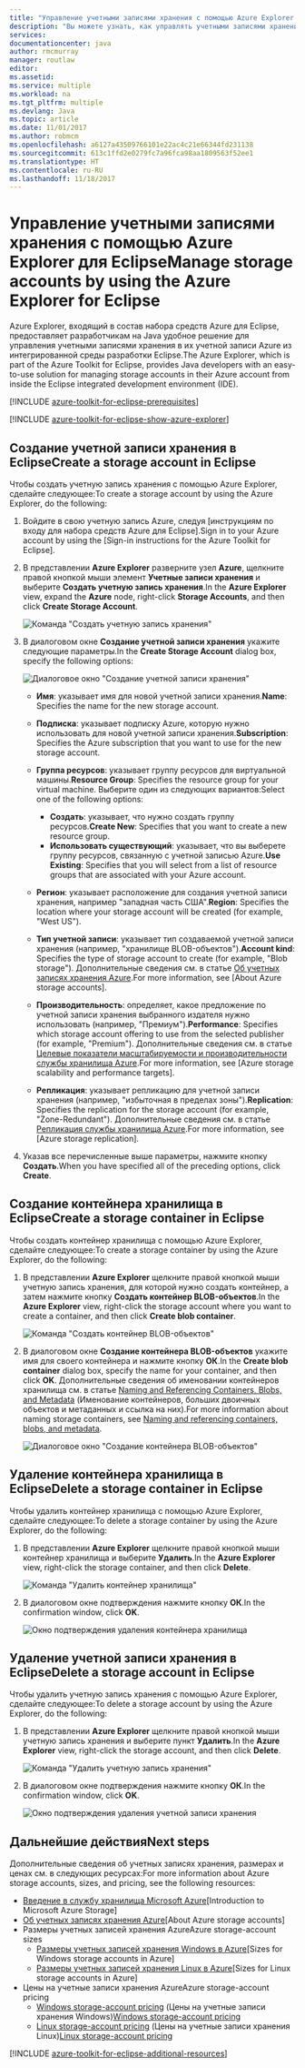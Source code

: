 ```yaml
---
title: "Управление учетными записями хранения с помощью Azure Explorer для Eclipse"
description: "Вы можете узнать, как управлять учетными записями хранения Azure с помощью Azure Explorer для Eclipse."
services: 
documentationcenter: java
author: rmcmurray
manager: routlaw
editor: 
ms.assetid: 
ms.service: multiple
ms.workload: na
ms.tgt_pltfrm: multiple
ms.devlang: Java
ms.topic: article
ms.date: 11/01/2017
ms.author: robmcm
ms.openlocfilehash: a6127a43509766101e22ac4c21e66344fd231138
ms.sourcegitcommit: 613c1ffd2e0279fc7a96fca98aa1809563f52ee1
ms.translationtype: HT
ms.contentlocale: ru-RU
ms.lasthandoff: 11/18/2017
---
```

# <a name="manage-storage-accounts-by-using-the-azure-explorer-for-eclipse"></a><span data-ttu-id="5614e-103">Управление учетными записями хранения с помощью Azure Explorer для Eclipse</span><span class="sxs-lookup"><span data-stu-id="5614e-103">Manage storage accounts by using the Azure Explorer for Eclipse</span></span>

<span data-ttu-id="5614e-104">Azure Explorer, входящий в состав набора средств Azure для Eclipse, предоставляет разработчикам на Java удобное решение для управления учетными записями хранения в их учетной записи Azure из интегрированной среды разработки Eclipse.</span><span class="sxs-lookup"><span data-stu-id="5614e-104">The Azure Explorer, which is part of the Azure Toolkit for Eclipse, provides Java developers with an easy-to-use solution for managing storage accounts in their Azure account from inside the Eclipse integrated development environment (IDE).</span></span>

[!INCLUDE [azure-toolkit-for-eclipse-prerequisites](../includes/azure-toolkit-for-eclipse-prerequisites.md)]

[!INCLUDE [azure-toolkit-for-eclipse-show-azure-explorer](../includes/azure-toolkit-for-eclipse-show-azure-explorer.md)]

## <a name="create-a-storage-account-in-eclipse"></a><span data-ttu-id="5614e-105">Создание учетной записи хранения в Eclipse</span><span class="sxs-lookup"><span data-stu-id="5614e-105">Create a storage account in Eclipse</span></span>

<span data-ttu-id="5614e-106">Чтобы создать учетную запись хранения с помощью Azure Explorer, сделайте следующее:</span><span class="sxs-lookup"><span data-stu-id="5614e-106">To create a storage account by using the Azure Explorer, do the following:</span></span>

1. <span data-ttu-id="5614e-107">Войдите в свою учетную запись Azure, следуя [инструкциям по входу для набора средств Azure для Eclipse].</span><span class="sxs-lookup"><span data-stu-id="5614e-107">Sign in to your Azure account by using the [Sign-in instructions for the Azure Toolkit for Eclipse].</span></span>

1. <span data-ttu-id="5614e-108">В представлении **Azure Explorer** разверните узел **Azure**, щелкните правой кнопкой мыши элемент **Учетные записи хранения** и выберите **Создать учетную запись хранения**.</span><span class="sxs-lookup"><span data-stu-id="5614e-108">In the **Azure Explorer** view, expand the **Azure** node, right-click **Storage Accounts**, and then click **Create Storage Account**.</span></span>

   ![Команда "Создать учетную запись хранения"][CS01]

1. <span data-ttu-id="5614e-110">В диалоговом окне **Создание учетной записи хранения** укажите следующие параметры.</span><span class="sxs-lookup"><span data-stu-id="5614e-110">In the **Create Storage Account** dialog box, specify the following options:</span></span>

   ![Диалоговое окно "Создание учетной записи хранения"][CS02]

   * <span data-ttu-id="5614e-112">**Имя**: указывает имя для новой учетной записи хранения.</span><span class="sxs-lookup"><span data-stu-id="5614e-112">**Name**: Specifies the name for the new storage account.</span></span>

   * <span data-ttu-id="5614e-113">**Подписка**: указывает подписку Azure, которую нужно использовать для новой учетной записи хранения.</span><span class="sxs-lookup"><span data-stu-id="5614e-113">**Subscription**: Specifies the Azure subscription that you want to use for the new storage account.</span></span>

   * <span data-ttu-id="5614e-114">**Группа ресурсов**: указывает группу ресурсов для виртуальной машины.</span><span class="sxs-lookup"><span data-stu-id="5614e-114">**Resource Group**: Specifies the resource group for your virtual machine.</span></span> <span data-ttu-id="5614e-115">Выберите один из следующих вариантов:</span><span class="sxs-lookup"><span data-stu-id="5614e-115">Select one of the following options:</span></span>
      * <span data-ttu-id="5614e-116">**Создать**: указывает, что нужно создать группу ресурсов.</span><span class="sxs-lookup"><span data-stu-id="5614e-116">**Create New**: Specifies that you want to create a new resource group.</span></span>
      * <span data-ttu-id="5614e-117">**Использовать существующий**: указывает, что вы выберете группу ресурсов, связанную с учетной записью Azure.</span><span class="sxs-lookup"><span data-stu-id="5614e-117">**Use Existing**: Specifies that you will select from a list of resource groups that are associated with your Azure account.</span></span>

   * <span data-ttu-id="5614e-118">**Регион**: указывает расположение для создания учетной записи хранения, например "западная часть США".</span><span class="sxs-lookup"><span data-stu-id="5614e-118">**Region**: Specifies the location where your storage account will be created (for example, "West US").</span></span>

   * <span data-ttu-id="5614e-119">**Тип учетной записи**: указывает тип создаваемой учетной записи хранения (например, "хранилище BLOB-объектов").</span><span class="sxs-lookup"><span data-stu-id="5614e-119">**Account kind**: Specifies the type of storage account to create (for example, "Blob storage").</span></span> <span data-ttu-id="5614e-120">Дополнительные сведения см. в статье [Об учетных записях хранения Azure].</span><span class="sxs-lookup"><span data-stu-id="5614e-120">For more information, see [About Azure storage accounts].</span></span>

   * <span data-ttu-id="5614e-121">**Производительность**: определяет, какое предложение по учетной записи хранения выбранного издателя нужно использовать (например, "Премиум").</span><span class="sxs-lookup"><span data-stu-id="5614e-121">**Performance**: Specifies which storage account offering to use from the selected publisher (for example, "Premium").</span></span> <span data-ttu-id="5614e-122">Дополнительные сведения см. в статье [Целевые показатели масштабируемости и производительности службы хранилища Azure].</span><span class="sxs-lookup"><span data-stu-id="5614e-122">For more information, see [Azure storage scalability and performance targets].</span></span>

   * <span data-ttu-id="5614e-123">**Репликация**: указывает репликацию для учетной записи хранения (например, "избыточная в пределах зоны").</span><span class="sxs-lookup"><span data-stu-id="5614e-123">**Replication**: Specifies the replication for the storage account (for example, "Zone-Redundant").</span></span> <span data-ttu-id="5614e-124">Дополнительные сведения см. в статье [Репликация службы хранилища Azure].</span><span class="sxs-lookup"><span data-stu-id="5614e-124">For more information, see [Azure storage replication].</span></span>

1. <span data-ttu-id="5614e-125">Указав все перечисленные выше параметры, нажмите кнопку **Создать**.</span><span class="sxs-lookup"><span data-stu-id="5614e-125">When you have specified all of the preceding options, click **Create**.</span></span>

## <a name="create-a-storage-container-in-eclipse"></a><span data-ttu-id="5614e-126">Создание контейнера хранилища в Eclipse</span><span class="sxs-lookup"><span data-stu-id="5614e-126">Create a storage container in Eclipse</span></span>

<span data-ttu-id="5614e-127">Чтобы создать контейнер хранилища с помощью Azure Explorer, сделайте следующее:</span><span class="sxs-lookup"><span data-stu-id="5614e-127">To create a storage container by using the Azure Explorer, do the following:</span></span>

1. <span data-ttu-id="5614e-128">В представлении **Azure Explorer** щелкните правой кнопкой мыши учетную запись хранения, для которой нужно создать контейнер, а затем нажмите кнопку **Создать контейнер BLOB-объектов**.</span><span class="sxs-lookup"><span data-stu-id="5614e-128">In the **Azure Explorer** view, right-click the storage account where you want to create a container, and then click **Create blob container**.</span></span>

   ![Команда "Создать контейнер BLOB-объектов"][CC01]

1. <span data-ttu-id="5614e-130">В диалоговом окне **Создание контейнера BLOB-объектов** укажите имя для своего контейнера и нажмите кнопку **ОК**.</span><span class="sxs-lookup"><span data-stu-id="5614e-130">In the **Create blob container** dialog box, specify the name for your container, and then click **OK**.</span></span> <span data-ttu-id="5614e-131">Дополнительные сведения об именовании контейнеров хранилища см. в статье [Naming and Referencing Containers, Blobs, and Metadata] (Именование контейнеров, больших двоичных объектов и метаданных и ссылка на них).</span><span class="sxs-lookup"><span data-stu-id="5614e-131">For more information about naming storage containers, see [Naming and referencing containers, blobs, and metadata].</span></span>

   ![Диалоговое окно "Создание контейнера BLOB-объектов"][CC02]

## <a name="delete-a-storage-container-in-eclipse"></a><span data-ttu-id="5614e-133">Удаление контейнера хранилища в Eclipse</span><span class="sxs-lookup"><span data-stu-id="5614e-133">Delete a storage container in Eclipse</span></span>

<span data-ttu-id="5614e-134">Чтобы удалить контейнер хранилища с помощью Azure Explorer, сделайте следующее:</span><span class="sxs-lookup"><span data-stu-id="5614e-134">To delete a storage container by using the Azure Explorer, do the following:</span></span>

1. <span data-ttu-id="5614e-135">В представлении **Azure Explorer** щелкните правой кнопкой мыши контейнер хранилища и выберите **Удалить**.</span><span class="sxs-lookup"><span data-stu-id="5614e-135">In the **Azure Explorer** view, right-click the storage container, and then click **Delete**.</span></span>

   ![Команда "Удалить контейнер хранилища"][DC01]

1. <span data-ttu-id="5614e-137">В диалоговом окне подтверждения нажмите кнопку **ОК**.</span><span class="sxs-lookup"><span data-stu-id="5614e-137">In the confirmation window, click **OK**.</span></span>

   ![Окно подтверждения удаления контейнера хранилища][DC02]

## <a name="delete-a-storage-account-in-eclipse"></a><span data-ttu-id="5614e-139">Удаление учетной записи хранения в Eclipse</span><span class="sxs-lookup"><span data-stu-id="5614e-139">Delete a storage account in Eclipse</span></span>

<span data-ttu-id="5614e-140">Чтобы удалить учетную запись хранения с помощью Azure Explorer, сделайте следующее:</span><span class="sxs-lookup"><span data-stu-id="5614e-140">To delete a storage account by using the Azure Explorer, do the following:</span></span>

1. <span data-ttu-id="5614e-141">В представлении **Azure Explorer** щелкните правой кнопкой мыши учетную запись хранения и выберите пункт **Удалить**.</span><span class="sxs-lookup"><span data-stu-id="5614e-141">In the **Azure Explorer** view, right-click the storage account, and then click **Delete**.</span></span>

   ![Команда "Удалить учетную запись хранения"][DS01]

1. <span data-ttu-id="5614e-143">В диалоговом окне подтверждения нажмите кнопку **ОК**.</span><span class="sxs-lookup"><span data-stu-id="5614e-143">In the confirmation window, click **OK**.</span></span>

   ![Окно подтверждения удаления учетной записи хранения][DS02]

## <a name="next-steps"></a><span data-ttu-id="5614e-145">Дальнейшие действия</span><span class="sxs-lookup"><span data-stu-id="5614e-145">Next steps</span></span>

<span data-ttu-id="5614e-146">Дополнительные сведения об учетных записях хранения, размерах и ценах см. в следующих ресурсах:</span><span class="sxs-lookup"><span data-stu-id="5614e-146">For more information about Azure storage accounts, sizes, and pricing, see the following resources:</span></span>

* <span data-ttu-id="5614e-147">[Введение в службу хранилища Microsoft Azure]</span><span class="sxs-lookup"><span data-stu-id="5614e-147">[Introduction to Microsoft Azure Storage]</span></span>
* <span data-ttu-id="5614e-148">[Об учетных записях хранения Azure]</span><span class="sxs-lookup"><span data-stu-id="5614e-148">[About Azure storage accounts]</span></span>
* <span data-ttu-id="5614e-149">Размеры учетных записей хранения Azure</span><span class="sxs-lookup"><span data-stu-id="5614e-149">Azure storage-account sizes</span></span>
  * <span data-ttu-id="5614e-150">[Размеры учетных записей хранения Windows в Azure]</span><span class="sxs-lookup"><span data-stu-id="5614e-150">[Sizes for Windows storage accounts in Azure]</span></span>
  * <span data-ttu-id="5614e-151">[Размеры учетных записей хранения Linux в Azure]</span><span class="sxs-lookup"><span data-stu-id="5614e-151">[Sizes for Linux storage accounts in Azure]</span></span>
* <span data-ttu-id="5614e-152">Цены на учетные записи хранения Azure</span><span class="sxs-lookup"><span data-stu-id="5614e-152">Azure storage-account pricing</span></span>
  * <span data-ttu-id="5614e-153">[Windows storage-account pricing] (Цены на учетные записи хранения Windows)</span><span class="sxs-lookup"><span data-stu-id="5614e-153">[Windows storage-account pricing]</span></span>
  * <span data-ttu-id="5614e-154">[Linux storage-account pricing] (Цены на учетные записи хранения Linux)</span><span class="sxs-lookup"><span data-stu-id="5614e-154">[Linux storage-account pricing]</span></span>

[!INCLUDE [azure-toolkit-for-eclipse-additional-resources](../includes/azure-toolkit-for-eclipse-additional-resources.md)]

<!-- URL List -->

[Введение в службу хранилища Microsoft Azure]: /azure/storage/storage-introduction
[Об учетных записях хранения Azure]: /azure/storage/storage-create-storage-account
[Репликация службы хранилища Azure]: /azure/storage/storage-redundancy
[Целевые показатели масштабируемости и производительности службы хранилища Azure]: /azure/storage/storage-scalability-targets
[Naming and Referencing Containers, Blobs, and Metadata]: http://go.microsoft.com/fwlink/?LinkId=255555 (Именование контейнеров, больших двоичных объектов и метаданных и ссылка на них)

[Размеры учетных записей хранения Windows в Azure]: /azure/virtual-machines/virtual-machines-windows-sizes
[Размеры учетных записей хранения Linux в Azure]: /azure/virtual-machines/virtual-machines-linux-sizes
[Windows storage-account pricing]: /pricing/details/virtual-machines/windows/ (Цены на учетные записи хранения Windows)
[Linux storage-account pricing]: /pricing/details/virtual-machines/linux/ (Цены на учетные записи хранения Linux)

<!-- IMG List -->

[CS01]: media/azure-toolkit-for-eclipse-managing-storage-accounts-using-azure-explorer/CS01.png
[CS02]: media/azure-toolkit-for-eclipse-managing-storage-accounts-using-azure-explorer/CS02.png
[CC01]: media/azure-toolkit-for-eclipse-managing-storage-accounts-using-azure-explorer/CC01.png
[CC02]: media/azure-toolkit-for-eclipse-managing-storage-accounts-using-azure-explorer/CC02.png

[DS01]: media/azure-toolkit-for-eclipse-managing-storage-accounts-using-azure-explorer/DS01.png
[DS02]: media/azure-toolkit-for-eclipse-managing-storage-accounts-using-azure-explorer/DS02.png
[DC01]: media/azure-toolkit-for-eclipse-managing-storage-accounts-using-azure-explorer/DC01.png
[DC02]: media/azure-toolkit-for-eclipse-managing-storage-accounts-using-azure-explorer/DC02.png
